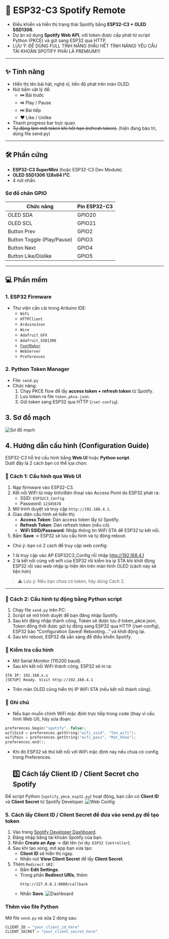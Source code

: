 # 🎵 ESP32-C3 Spotify Remote

- Điều khiển và hiển thị trạng thái Spotify bằng **ESP32-C3 + OLED SSD1306**.  
- Dự án sử dụng **Spotify Web API**, với token được cấp phát từ script Python (PKCE) và gửi sang ESP32 qua HTTP.
- LƯU Ý: ĐỂ DÙNG FULL TÍNH NĂNG (HẦU HẾT TÍNH NĂNG) YÊU CẦU TÀI KHOẢN SPOTIFY PHẢI LÀ PREMIUM!!!

---

## ✨ Tính năng
- Hiển thị tên bài hát, nghệ sĩ, tiến độ phát trên màn OLED.
- Nút bấm vật lý để:
  - ⏮️ Bài trước
  - ⏯️ Play / Pause
  - ⏭️ Bài tiếp
  - ❤️ Like / Unlike
- Thanh progress bar trực quan.
- ~~Tự động làm mới token khi hết hạn (refresh token).~~ (hiện đang bảo trì, dùng file send.py)
---

## 🛠️ Phần cứng
- **ESP32-C3 SuperMini** (hoặc ESP32-C3 Dev Module).
- **OLED SSD1306 128x64 I²C**.
- 4 nút nhấn.

### Sơ đồ chân GPIO
| Chức năng | Pin ESP32-C3 |
|-----------|--------------|
| OLED SDA  | GPIO20       |
| OLED SCL  | GPIO21       |
| Button Prev | GPIO2      |
| Button Toggle (Play/Pause) | GPIO3 |
| Button Next | GPIO4      |
| Button Like/Dislike | GPIO5      |

---

## 💻 Phần mềm

### 1. ESP32 Firmware
- Thư viện cần cài trong Arduino IDE:
  - `WiFi`
  - `HTTPClient`
  - `ArduinoJson`
  - `Wire`
  - `Adafruit_GFX`
  - `Adafruit_SSD1306`
  - [`FontMaker`](https://github.com/daonguyen207/FontMaker)
  - `WebServer`
  - `Preferences`

### 2. Python Token Manager
- File: `send.py`
- Chức năng:
  1. Chạy PKCE flow để lấy **access token + refresh token** từ Spotify.
  2. Lưu token ra file `token_pkce.json`.
  3. Gửi token sang ESP32 qua HTTP (`/set-config`).

## 3. Sơ đồ mạch

![Sơ đồ mạch](Sơ%20đồ%20mạch.png)

## 4️. Hướng dẫn cấu hình (Configuration Guide)

ESP32-C3 hỗ trợ cấu hình bằng **Web UI** hoặc **Python script**.  
Dưới đây là 2 cách bạn có thể lựa chọn:

### 🔹 Cách 1: Cấu hình qua Web UI
1. Nạp firmware vào ESP32-C3.  
2. Kết nối WiFi từ máy tính/điện thoại vào Access Point do ESP32 phát ra:
   - SSID: `ESP32C3_Config`  
   - Password: `12345678`
3. Mở trình duyệt và truy cập `http://192.168.4.1`.  
4. Giao diện cấu hình sẽ hiển thị:  
   - **Access Token**: Dán access token lấy từ Spotify.  
   - **Refresh Token**: Dán refresh token (nếu có).  
   - **WiFi SSID/Password**: Nhập thông tin WiFi STA để ESP32 tự kết nối.  
5. Bấm **Save** → ESP32 sẽ lưu cấu hình và tự động reboot.
* Chú ý: bạn có 2 cách để truy cập web config:
- 1 là truy cập vào AP ESP32C3_Config rồi nhập http://192.168.4.1
- 2 là kết nối cùng với wifi của ESP32 rồi kiểm tra ip STA khi khởi động ESP32 rồi vào web nhập ip hiện lên trên màn hình OLED (cách này sẽ tiện hơn)

> ⚠️ Lưu ý: Nếu bạn chưa có token, hãy dùng Cách 2.

---

### 🔹 Cách 2: Cấu hình tự động bằng Python script
1. Chạy file `send.py` trên PC:
2. Script sẽ mở trình duyệt để bạn đăng nhập Spotify.
3. Sau khi đăng nhập thành công, Token sẽ được lưu ở token_pkce.json, Token đồng thời được gửi tự động sang ESP32 qua HTTP (/set-config), ESP32 báo “Configuration Saved! Rebooting…” và khởi động lại.
4. Sau khi reboot, ESP32 đã sẵn sàng để điều khiển Spotify.
### 🔹 Kiểm tra cấu hình
- Mở Serial Monitor (115200 baud).
- Sau khi kết nối WiFi thành công, ESP32 sẽ in ra:
```
STA IP: 192.168.x.x
[SETUP] Ready. Visit http://192.168.4.1
```
- Trên màn OLED cũng hiển thị IP WiFi STA (nếu kết nối thành công).
### 📝 Ghi chú
- Nếu bạn muốn chỉnh WiFi mặc định trực tiếp trong code (thay vì cấu hình Web UI), hãy sửa đoạn:
```cpp
preferences.begin("spotify", false);
wifiSsid = preferences.getString("wifi_ssid", "Ten_wifi");
wifiPass = preferences.getString("wifi_pass", "Mat_khau");
preferences.end();
```
- Khi đó ESP32 sẽ thử kết nối với WiFi mặc định này nếu chưa có config trong Preferences.
  ## 5️⃣ Cách lấy Client ID / Client Secret cho Spotify

Để script Python (`spotify_pkce_esp32.py`) hoạt động, bạn cần có **Client ID** và **Client Secret** từ Spotify Developer.
![Web Config](web%20config.jpg)

### 5. Cách lấy Client ID / Client Secret để đưa vào send.py để tạo token
1. Vào trang [Spotify Developer Dashboard](https://developer.spotify.com/dashboard).  
2. Đăng nhập bằng tài khoản Spotify của bạn.  
3. Nhấn **Create an App** → đặt tên (ví dụ: `ESP32 Controller`).  
4. Sau khi tạo xong, mở app bạn vừa tạo:
   - **Client ID** sẽ hiển thị ngay.  
   - Nhấn nút **View Client Secret** để lấy **Client Secret**.  
5. Thêm `Redirect URI`:
   - Bấm **Edit Settings**.  
   - Trong phần **Redirect URIs**, thêm:  
     ```
     http://127.0.0.1:8000/callback
     ```
   - Nhấn **Save**.
![Dashboard](Spotify%20Dev.png)
### Thêm vào file Python
Mở file `send.py` và sửa 2 dòng sau:

```python
CLIENT_ID = "your_client_id_here"
CLIENT_SECRET = "your_client_secret_here"

